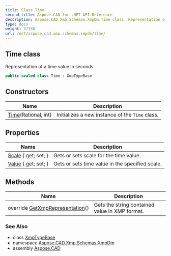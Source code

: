 ```yaml
---
title: Class Time
second_title: Aspose.CAD for .NET API Reference
description: Aspose.CAD.Xmp.Schemas.XmpDm.Time class. Representation of a time value in seconds
type: docs
weight: 37350
url: /net/aspose.cad.xmp.schemas.xmpdm/time/
---
```

## Time class

Representation of a time value in seconds.

```csharp
public sealed class Time : XmpTypeBase
```

## Constructors

| Name | Description |
| --- | --- |
| [Time](time/)(Rational, int) | Initializes a new instance of the `Time` class. |

## Properties

| Name | Description |
| --- | --- |
| [Scale](../../aspose.cad.xmp.schemas.xmpdm/time/scale/) { get; set; } | Gets or sets scale for the time value. |
| [Value](../../aspose.cad.xmp.schemas.xmpdm/time/value/) { get; set; } | Gets or sets time value in the specified scale. |

## Methods

| Name | Description |
| --- | --- |
| override [GetXmpRepresentation](../../aspose.cad.xmp.schemas.xmpdm/time/getxmprepresentation/)() | Gets the string contained value in XMP format. |

### See Also

* class [XmpTypeBase](../../aspose.cad.xmp.types/xmptypebase/)
* namespace [Aspose.CAD.Xmp.Schemas.XmpDm](../../aspose.cad.xmp.schemas.xmpdm/)
* assembly [Aspose.CAD](../../)


